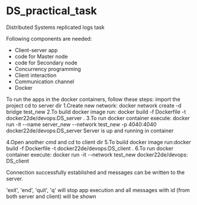 # DS_practical_task
 Distributed Systems replicated logs task


Following components are needed:
- Client-server app
- code for Master node
- code for Secondary node
- Concurrency programming
- Client interaction
- Communication channel  
- Docker


To run the apps in the docker containers, follow these steps:
import the project
cd to server dir
1.Create new network: docker network create -d bridge test_new
2.To build docker image run: docker build -f Dockerfile -t docker22de/devops:DS_server .
3.To run docker container execute: docker run -it --name server_new --network test_new -p 4040:4040 docker22de/devops:DS_server
Server is up and running in container

4.Open another cmd and cd to client dir
5.To build docker image run:docker build -f Dockerfile -t docker22de/devops:DS_client .
6.To run docker container execute: docker run -it --network test_new docker22de/devops:
DS_client

Connection successfully established and messages can be written to the server.

'exit', 'end', 'quit', 'q' will stop app execution and all messages with id (from both server and client) will be shown
